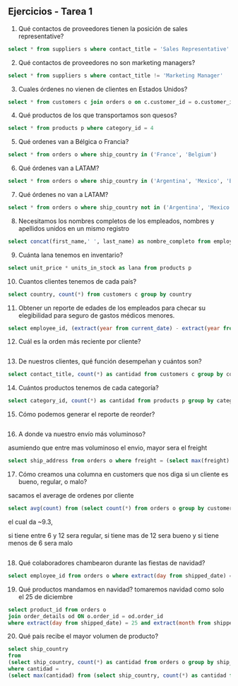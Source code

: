 ## Ejercicios - Tarea 1

1. Qué contactos de proveedores tienen la posición de sales representative?
~~~ sql
select * from suppliers s where contact_title = 'Sales Representative' 
~~~

2. Qué contactos de proveedores no son marketing managers?
~~~ sql 
select * from suppliers s where contact_title != 'Marketing Manager'  
~~~

3. Cuales órdenes no vienen de clientes en Estados Unidos?
~~~ sql 
select * from customers c join orders o on c.customer_id = o.customer_id where c.country != 'USA' 
~~~

4. Qué productos de los que transportamos son quesos?
~~~ sql 
select * from products p where category_id = 4
~~~

5. Qué ordenes van a Bélgica o Francia?
~~~ sql 
select * from orders o where ship_country in ('France', 'Belgium')
~~~

6. Qué órdenes van a LATAM?
~~~ sql 
select * from orders o where ship_country in ('Argentina', 'Mexico', 'Brazil', 'Venezuela')
~~~

7. Qué órdenes no van a LATAM?
~~~ sql 
select * from orders o where ship_country not in ('Argentina', 'Mexico', 'Brazil', 'Venezuela')
~~~

8. Necesitamos los nombres completos de los empleados, nombres y apellidos unidos en un mismo registro
~~~ sql 
select concat(first_name,' ', last_name) as nombre_completo from employees e
~~~

9. Cuánta lana tenemos en inventario?
~~~ sql 
select unit_price * units_in_stock as lana from products p
~~~

10. Cuantos clientes tenemos de cada país?
~~~ sql 
select country, count(*) from customers c group by country
~~~

11. Obtener un reporte de edades de los empleados para checar su elegibilidad para seguro de gastos médicos menores.
~~~ sql 
select employee_id, (extract(year from current_date) - extract(year from birth_date)) as years from employees e
~~~

12. Cuál es la orden más reciente por cliente?
~~~ sql 

~~~

13. De nuestros clientes, qué función desempeñan y cuántos son?
~~~ sql 
select contact_title, count(*) as cantidad from customers c group by contact_title 
~~~

14. Cuántos productos tenemos de cada categoría?
~~~ sql 
select category_id, count(*) as cantidad from products p group by category_id 
~~~

15. Cómo podemos generar el reporte de reorder?
~~~ sql 

~~~

16. A donde va nuestro envío más voluminoso?

asumiendo que entre mas voluminoso el envio, mayor sera el freight
~~~ sql 
select ship_address from orders o where freight = (select max(freight) from orders)
~~~

17. Cómo creamos una columna en customers que nos diga si un cliente es bueno, regular, o malo?

sacamos el average de ordenes por cliente
~~~ sql 
select avg(count) from (select count(*) from orders o group by customer_id) as a
~~~
el cual da ~9.3,

si tiene entre 6 y 12 sera regular, si tiene mas de 12 sera bueno y si tiene menos de 6 sera malo
~~~ sql 

~~~
18. Qué colaboradores chambearon durante las fiestas de navidad?
~~~ sql 
select employee_id from orders o where extract(day from shipped_date) = 25 and extract(month from shipped_date)=12
~~~

19. Qué productos mandamos en navidad?
tomaremos navidad como solo el 25 de diciembre
~~~ sql 
select product_id from orders o  
join order_details od ON o.order_id = od.order_id 
where extract(day from shipped_date) = 25 and extract(month from shipped_date)=12
~~~

20. Qué país recibe el mayor volumen de producto?
~~~ sql 
select ship_country 
from 
(select ship_country, count(*) as cantidad from orders o group by ship_country) as tabla
where cantidad = 
(select max(cantidad) from (select ship_country, count(*) as cantidad from orders o group by ship_country) as cantidades)
~~~
